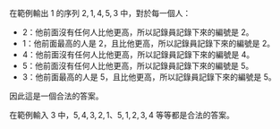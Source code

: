 在範例輸出 1 的序列 $2,1,4,5,3$ 中，對於每一個人：

- $2$：他前面沒有任何人比他更高，所以記錄員記錄下來的編號是 $2$。
- $1$：他前面最高的人是 $2$，且比他更高，所以記錄員記錄下來的編號是 $2$。
- $4$：他前面沒有任何人比他更高，所以記錄員記錄下來的編號是 $4$。
- $5$：他前面沒有任何人比他更高，所以記錄員記錄下來的編號是 $5$。
- $3$：他前面最高的人是 $5$，且比他更高，所以記錄員記錄下來的編號是 $5$。

因此這是一個合法的答案。

在範例輸入 3 中，$5,4,3,2,1$、$5,1,2,3,4$ 等等都是合法的答案。
